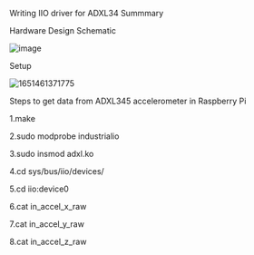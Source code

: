 Writing IIO driver for ADXL34
Summmary



Hardware Design
Schematic




![image](https://user-images.githubusercontent.com/99975058/166179958-523af4c3-549a-4c53-b326-de2ca9dadc97.png)
























Setup



![1651461371775](https://user-images.githubusercontent.com/99975058/166180312-64189e07-7b4d-40e9-ae55-33113b32811d.jpg)





Steps to get data from ADXL345 accelerometer in Raspberry Pi 

1.make

2.sudo modprobe  industrialio

3.sudo insmod adxl.ko

4.cd sys/bus/iio/devices/

5.cd  iio\:device0

6.cat in_accel_x_raw

7.cat in_accel_y_raw

8.cat in_accel_z_raw
